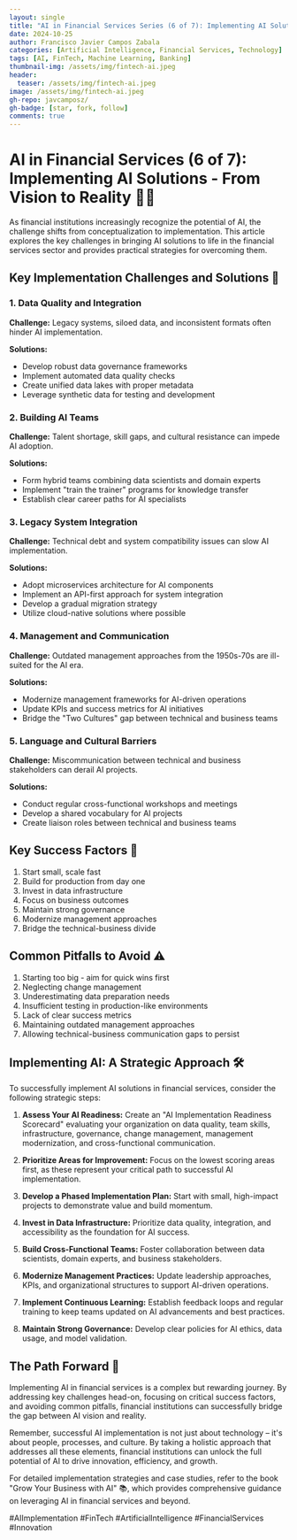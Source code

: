 ```yaml
---
layout: single
title: "AI in Financial Services Series (6 of 7): Implementing AI Solutions - From Vision to Reality"
date: 2024-10-25
author: Francisco Javier Campos Zabala
categories: [Artificial Intelligence, Financial Services, Technology]
tags: [AI, FinTech, Machine Learning, Banking]
thumbnail-img: /assets/img/fintech-ai.jpeg
header:
  teaser: /assets/img/fintech-ai.jpeg
image: /assets/img/fintech-ai.jpeg
gh-repo: javcamposz/
gh-badge: [star, fork, follow]
comments: true
---
```

# AI in Financial Services (6 of 7): Implementing AI Solutions - From Vision to Reality 🔧🎯

As financial institutions increasingly recognize the potential of AI, the challenge shifts from conceptualization to implementation. This article explores the key challenges in bringing AI solutions to life in the financial services sector and provides practical strategies for overcoming them.

## Key Implementation Challenges and Solutions 🎯

### 1. Data Quality and Integration

**Challenge:** Legacy systems, siloed data, and inconsistent formats often hinder AI implementation.

**Solutions:**
- Develop robust data governance frameworks
- Implement automated data quality checks
- Create unified data lakes with proper metadata
- Leverage synthetic data for testing and development

### 2. Building AI Teams

**Challenge:** Talent shortage, skill gaps, and cultural resistance can impede AI adoption.

**Solutions:**
- Form hybrid teams combining data scientists and domain experts
- Implement "train the trainer" programs for knowledge transfer
- Establish clear career paths for AI specialists

### 3. Legacy System Integration

**Challenge:** Technical debt and system compatibility issues can slow AI implementation.

**Solutions:**
- Adopt microservices architecture for AI components
- Implement an API-first approach for system integration
- Develop a gradual migration strategy
- Utilize cloud-native solutions where possible

### 4. Management and Communication

**Challenge:** Outdated management approaches from the 1950s-70s are ill-suited for the AI era.

**Solutions:**
- Modernize management frameworks for AI-driven operations
- Update KPIs and success metrics for AI initiatives
- Bridge the "Two Cultures" gap between technical and business teams

### 5. Language and Cultural Barriers

**Challenge:** Miscommunication between technical and business stakeholders can derail AI projects.

**Solutions:**
- Conduct regular cross-functional workshops and meetings
- Develop a shared vocabulary for AI projects
- Create liaison roles between technical and business teams

## Key Success Factors 🔑

1. Start small, scale fast
2. Build for production from day one
3. Invest in data infrastructure
4. Focus on business outcomes
5. Maintain strong governance
6. Modernize management approaches
7. Bridge the technical-business divide

## Common Pitfalls to Avoid ⚠️

1. Starting too big - aim for quick wins first
2. Neglecting change management
3. Underestimating data preparation needs
4. Insufficient testing in production-like environments
5. Lack of clear success metrics
6. Maintaining outdated management approaches
7. Allowing technical-business communication gaps to persist

## Implementing AI: A Strategic Approach 🛠️

To successfully implement AI solutions in financial services, consider the following strategic steps:

1. **Assess Your AI Readiness:** Create an "AI Implementation Readiness Scorecard" evaluating your organization on data quality, team skills, infrastructure, governance, change management, management modernization, and cross-functional communication.

2. **Prioritize Areas for Improvement:** Focus on the lowest scoring areas first, as these represent your critical path to successful AI implementation.

3. **Develop a Phased Implementation Plan:** Start with small, high-impact projects to demonstrate value and build momentum.

4. **Invest in Data Infrastructure:** Prioritize data quality, integration, and accessibility as the foundation for AI success.

5. **Build Cross-Functional Teams:** Foster collaboration between data scientists, domain experts, and business stakeholders.

6. **Modernize Management Practices:** Update leadership approaches, KPIs, and organizational structures to support AI-driven operations.

7. **Implement Continuous Learning:** Establish feedback loops and regular training to keep teams updated on AI advancements and best practices.

8. **Maintain Strong Governance:** Develop clear policies for AI ethics, data usage, and model validation.

## The Path Forward 🚀

Implementing AI in financial services is a complex but rewarding journey. By addressing key challenges head-on, focusing on critical success factors, and avoiding common pitfalls, financial institutions can successfully bridge the gap between AI vision and reality.

Remember, successful AI implementation is not just about technology – it's about people, processes, and culture. By taking a holistic approach that addresses all these elements, financial institutions can unlock the full potential of AI to drive innovation, efficiency, and growth.

For detailed implementation strategies and case studies, refer to the book "Grow Your Business with AI" 📚, which provides comprehensive guidance on leveraging AI in financial services and beyond.

#AIImplementation #FinTech #ArtificialIntelligence #FinancialServices #Innovation
